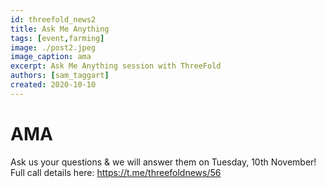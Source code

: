 ```yaml
---
id: threefold_news2
title: Ask Me Anything
tags: [event,farming]
image: ./post2.jpeg
image_caption: ama
excerpt: Ask Me Anything session with ThreeFold
authors: [sam_taggart]
created: 2020-10-10
---
```



# AMA

Ask us your questions & we will answer them on Tuesday, 10th November!
Full call details here: https://t.me/threefoldnews/56